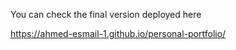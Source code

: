 You can check the final version deployed here

https://ahmed-esmail-1.github.io/personal-portfolio/
